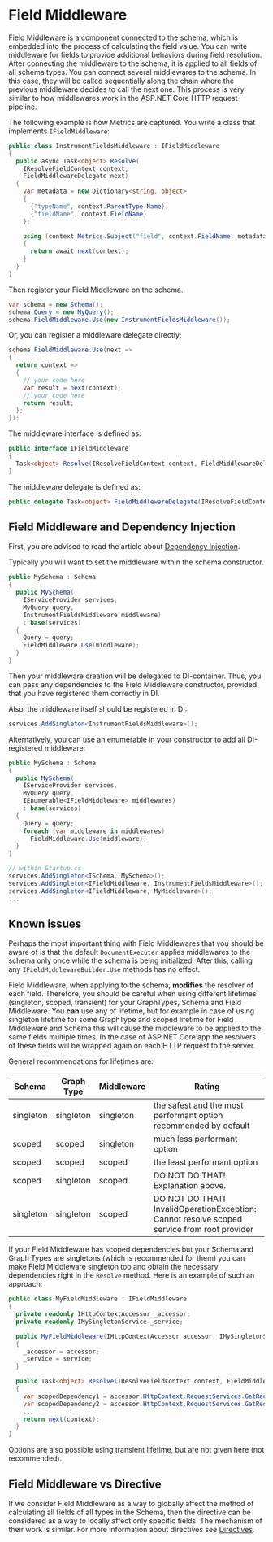 # Field Middleware

Field Middleware is a component connected to the schema, which is embedded into the process of
calculating the field value. You can write middleware for fields to provide additional behaviors
during field resolution. After connecting the middleware to the schema, it is applied to all
fields of all schema types. You can connect several middlewares to the schema. In this case,
they will be called sequentially along the chain where the previous middleware decides to call
the next one. This process is very similar to how middlewares work in the ASP.NET Core HTTP request
pipeline.

The following example is how Metrics are captured. You write a class that implements `IFieldMiddleware`:

```csharp
public class InstrumentFieldsMiddleware : IFieldMiddleware
{
  public async Task<object> Resolve(
    IResolveFieldContext context,
    FieldMiddlewareDelegate next)
  {
    var metadata = new Dictionary<string, object>
    {
      {"typeName", context.ParentType.Name},
      {"fieldName", context.FieldName}
    };

    using (context.Metrics.Subject("field", context.FieldName, metadata))
    {
      return await next(context);
    }
  }
}
```

Then register your Field Middleware on the schema.

```csharp
var schema = new Schema();
schema.Query = new MyQuery();
schema.FieldMiddleware.Use(new InstrumentFieldsMiddleware());
```

Or, you can register a middleware delegate directly:

```csharp
schema.FieldMiddleware.Use(next =>
{
  return context =>
  {
    // your code here
    var result = next(context);
    // your code here
    return result;
  };
});
```

The middleware interface is defined as:

```csharp
public interface IFieldMiddleware
{
  Task<object> Resolve(IResolveFieldContext context, FieldMiddlewareDelegate next);
}
```

The middleware delegate is defined as:

```csharp
public delegate Task<object> FieldMiddlewareDelegate(IResolveFieldContext context);
```

## Field Middleware and Dependency Injection

First, you are advised to read the article about [Dependency Injection](Dependency-Injection).

Typically you will want to set the middleware within the schema constructor.

```csharp
public MySchema : Schema
{
  public MySchema(
    IServiceProvider services,
    MyQuery query,
    InstrumentFieldsMiddleware middleware)
    : base(services)
  {
    Query = query;
    FieldMiddleware.Use(middleware);
  }
}
```

Then your middleware creation will be delegated to DI-container. Thus, you can pass any dependencies to
the Field Middleware constructor, provided that you have registered them correctly in DI.

Also, the middleware itself should be registered in DI:

```csharp
services.AddSingleton<InstrumentFieldsMiddleware>();
```

Alternatively, you can use an enumerable in your constructor to add all DI-registered middleware:

```csharp
public MySchema : Schema
{
  public MySchema(
    IServiceProvider services,
    MyQuery query,
    IEnumerable<IFieldMiddleware> middlewares)
    : base(services)
  {
    Query = query;
    foreach (var middleware in middlewares)
      FieldMiddleware.Use(middleware);
  }
}

// within Startup.cs
services.AddSingleton<ISchema, MySchema>();
services.AddSingleton<IFieldMiddleware, InstrumentFieldsMiddleware>();
services.AddSingleton<IFieldMiddleware, MyMiddleware>();
...
```

## Known issues

Perhaps the most important thing with Field Middlewares that you should be aware of is that the
default `DocumentExecuter` applies middlewares to the schema only once while the schema is being
initialized. After this, calling any `IFieldMiddlewareBuilder.Use` methods has no effect.

Field Middleware, when applying to the schema, **modifies** the resolver of each field. Therefore,
you should be careful when using different lifetimes (singleton, scoped, transient) for your
GraphTypes, Schema and Field Middleware. You **can** use any of lifetime, but for example in
case of using singleton lifetime for some GraphType and scoped lifetime for Field Middleware
and Schema this will cause the middleware to be applied to the same fields multiple times.
In the case of ASP.NET Core app the resolvers of these fields will be wrapped again on each
HTTP request to the server.

General recommendations for lifetimes are:

| Schema    | Graph Type | Middleware | Rating | 
|-----------|------------|------------|--------|
| singleton | singleton  | singleton  | the safest and the most performant option recommended by default |
| scoped    | scoped     | singleton  | much less performant option |
| scoped    | scoped     | scoped     | the least performant option |
| scoped    | singleton  | scoped     | DO NOT DO THAT! Explanation above. |
| singleton | singleton  | scoped     | DO NOT DO THAT! InvalidOperationException: Cannot resolve scoped service from root provider |

If your Field Middleware has scoped dependencies but your Schema and Graph Types are singletons
(which is recommended for them) you can make Field Middleware singleton too and obtain the necessary
dependencies right in the `Resolve` method. Here is an example of such an approach:

```csharp
public class MyFieldMiddleware : IFieldMiddleware
{
  private readonly IHttpContextAccessor _accessor;
  private readonly IMySingletonService _service;

  public MyFieldMiddleware(IHttpContextAccessor accessor, IMySingletonService service)
  {
    _accessor = accessor;
    _service = service;
  }

  public Task<object> Resolve(IResolveFieldContext context, FieldMiddlewareDelegate next)
  {
    var scopedDependency1 = accessor.HttpContext.RequestServices.GetRequiredService<IMyService1>();
    var scopedDependency2 = accessor.HttpContext.RequestServices.GetRequiredService<IMyService2>();
    ...
    return next(context);
  }
}
```

Options are also possible using transient lifetime, but are not given here (not recommended).

## Field Middleware vs Directive

If we consider Field Middleware as a way to globally affect the method of calculating all fields
of all types in the Schema, then the directive can be considered as a way to locally affect only
specific fields. The mechanism of their work is similar. For more information about directives
see [Directives](Directives).
